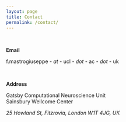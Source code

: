 ```yaml
---
layout: page
title: Contact
permalink: /contact/
---
```


<br>

**Email**

f.mastrogiuseppe *- at -* ucl *- dot -* ac *- dot -* uk

<br>

**Address**

Gatsby Computational Neuroscience Unit <br>
Sainsbury Wellcome Center

*25 Howland St, Fitzrovia, London W1T 4JG, UK*

<br>